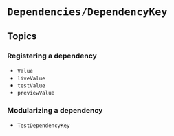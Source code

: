 # ``Dependencies/DependencyKey``

## Topics

### Registering a dependency

- ``Value``
- ``liveValue``
- ``testValue``
- ``previewValue``

### Modularizing a dependency

- ``TestDependencyKey``
